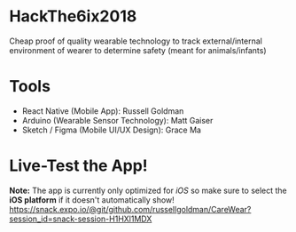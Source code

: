# HackThe6ix2018
Cheap proof of quality wearable technology to track external/internal environment of wearer to determine safety (meant for animals/infants)

# Tools
- React Native (Mobile App): Russell Goldman
- Arduino (Wearable Sensor Technology): Matt Gaiser
- Sketch / Figma (Mobile UI/UX Design): Grace Ma

# Live-Test the App!
**Note:** The app is currently only optimized for *iOS* so make sure to select the **iOS platform** if it doesn't automatically show!
https://snack.expo.io/@git/github.com/russellgoldman/CareWear?session_id=snack-session-H1HXl1MDX
